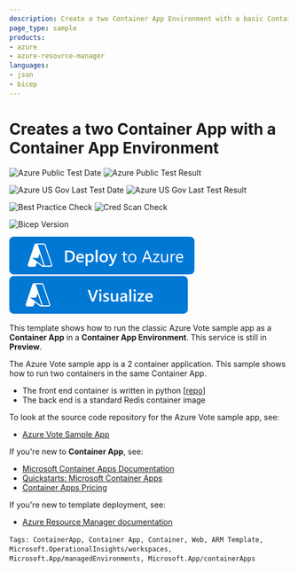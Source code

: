 ```yaml
---
description: Create a two Container App Environment with a basic Container App. It also deploys a Log Analytics Workspace to store logs.
page_type: sample
products:
- azure
- azure-resource-manager
languages:
- json
- bicep
---
```

# Creates a two Container App with a Container App Environment

![Azure Public Test Date](https://azurequickstartsservice.blob.core.windows.net/badges/quickstarts/microsoft.app/container-app-azurevote/PublicLastTestDate.svg)
![Azure Public Test Result](https://azurequickstartsservice.blob.core.windows.net/badges/quickstarts/microsoft.app/container-app-azurevote/PublicDeployment.svg)

![Azure US Gov Last Test Date](https://azurequickstartsservice.blob.core.windows.net/badges/quickstarts/microsoft.app/container-app-azurevote/FairfaxLastTestDate.svg)
![Azure US Gov Last Test Result](https://azurequickstartsservice.blob.core.windows.net/badges/quickstarts/microsoft.app/container-app-azurevote/FairfaxDeployment.svg)

![Best Practice Check](https://azurequickstartsservice.blob.core.windows.net/badges/quickstarts/microsoft.app/container-app-azurevote/BestPracticeResult.svg)
![Cred Scan Check](https://azurequickstartsservice.blob.core.windows.net/badges/quickstarts/microsoft.app/container-app-azurevote/CredScanResult.svg)

![Bicep Version](https://azurequickstartsservice.blob.core.windows.net/badges/quickstarts/microsoft.app/container-app-azurevote/BicepVersion.svg)

[![Deploy To Azure](https://raw.githubusercontent.com/Azure/azure-quickstart-templates/master/1-CONTRIBUTION-GUIDE/images/deploytoazure.svg?sanitize=true)](https://portal.azure.com/#create/Microsoft.Template/uri/https%3A%2F%2Fraw.githubusercontent.com%2FAzure%2Fazure-quickstart-templates%2Fmaster%2Fquickstarts%2Fmicrosoft.app%2Fcontainer-app-azurevote%2Fazuredeploy.json)
[![Visualize](https://raw.githubusercontent.com/Azure/azure-quickstart-templates/master/1-CONTRIBUTION-GUIDE/images/visualizebutton.svg?sanitize=true)](http://armviz.io/#/?load=https%3A%2F%2Fraw.githubusercontent.com%2FAzure%2Fazure-quickstart-templates%2Fmaster%2Fquickstarts%2Fmicrosoft.app%2Fcontainer-app-azurevote%2Fazuredeploy.json)

This template shows how to run the classic Azure Vote sample app as a **Container App** in a **Container App Environment**. This service is still in **Preview**.

The Azure Vote sample app is a 2 container application. This sample shows how to run two containers in the same Container App.
- The front end container is written in python [[repo](https://github.com/Azure-Samples/azure-voting-app-redis)]
- The back end is a standard Redis container image

To look at the source code repository for the Azure Vote sample app, see:

- [Azure Vote Sample App](https://github.com/Azure-Samples/azure-voting-app-redis)

If you're new to **Container App**, see:

- [Microsoft Container Apps Documentation](https://docs.microsoft.com/azure/container-apps/)
- [Quickstarts: Microsoft Container Apps](https://docs.microsoft.com/azure/container-apps/get-started)
- [Container Apps Pricing](https://azure.microsoft.com/pricing/details/container-apps/)

If you're new to template deployment, see:

- [Azure Resource Manager documentation](https://docs.microsoft.com/azure/azure-resource-manager/)

`Tags: ContainerApp, Container App, Container, Web, ARM Template, Microsoft.OperationalInsights/workspaces, Microsoft.App/managedEnvironments, Microsoft.App/containerApps`
